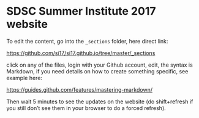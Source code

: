 # SDSC Summer Institute 2017 website

To edit the content, go into the `_sections` folder, here direct link:

https://github.com/si17/si17.github.io/tree/master/_sections

click on any of the files, login with your Github account, edit, the syntax is Markdown, if you need details on how to create something specific, see example here:

https://guides.github.com/features/mastering-markdown/

Then wait 5 minutes to see the updates on the website (do shift+refresh if you still don’t see them in your browser to do a forced refresh).

